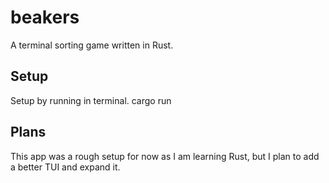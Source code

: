 # beakers
A terminal sorting game written in Rust.

## Setup
Setup by running in terminal.
    cargo run

## Plans
This app was a rough setup for now as I am learning Rust, but I plan to add a better TUI and expand it.
